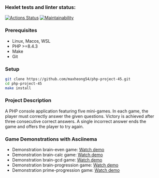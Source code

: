 ### Hexlet tests and linter status:
[![Actions Status](https://github.com/maxheong54/php-project-45/actions/workflows/hexlet-check.yml/badge.svg)](https://github.com/maxheong54/php-project-45/actions)
[![Maintainability](https://api.codeclimate.com/v1/badges/69df9212edf61c306b85/maintainability)](https://codeclimate.com/github/maxheong54/php-project-45/maintainability)

### Prerequisites

* Linux, Macos, WSL
* PHP >=8.4.3
* Make
* Git

### Setup

```bash
git clone https://github.com/maxheong54/php-project-45.git
cd php-project-45
make install
```
### Project Description
A PHP console application featuring five mini-games. In each game, the player must correctly answer the given questions. Victory is achieved after three consecutive correct answers. A single incorrect answer ends the game and offers the player to try again.

### Game Demonstrations with Asciinema

* Demonstration brain-even game: [Watch demo](https://asciinema.org/a/X9OgruEPaYEiFlPejUDNvempZ)
* Demonstration brain-calc game: [Watch demo](https://asciinema.org/a/0RFH3jY6HlOvuJLdra5uwI2hv)
* Demonstration brain-gcd game: [Watch demo](https://asciinema.org/a/RrOuyH57yU20s4yUcOqKm2dHM)
* Demonstration brain-progression game: [Watch demo](https://asciinema.org/a/2l4WBwuqDoxmSAwECmMEdOOrZ)
* Demonstration prime-progression game: [Watch demo](https://asciinema.org/a/lxQkiq46FP0nD8crQVRPEUSYQ)
